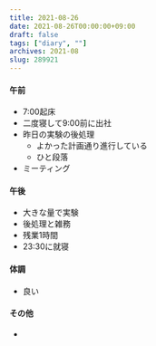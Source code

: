 ```yaml
---
title: 2021-08-26
date: 2021-08-26T00:00:00+09:00
draft: false
tags: ["diary", ""]
archives: 2021-08
slug: 289921
---
```

#### 午前
- 7:00起床
- 二度寝して9:00前に出社
- 昨日の実験の後処理
  - よかった計画通り進行している
  - ひと段落
- ミーティング
#### 午後
- 大きな量で実験
- 後処理と雑務
- 残業1時間
- 23:30に就寝
#### 体調
- 良い
#### その他
- 